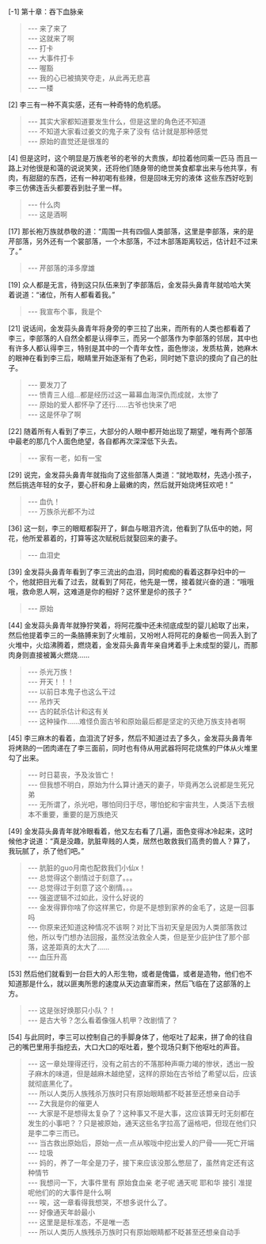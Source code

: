 
[-1] 第十章：吞下血脉亲
>--- 来了来了<br>
>--- 这就来了啊<br>
>--- 打卡<br>
>--- 大事件打卡<br>
>--- 喔豁<br>
>--- 我的心已被搞笑夺走，从此再无悲喜<br>
>--- 一楼<br>

[2] 李三有一种不真实感，还有一种奇特的危机感。
>--- 其实大家都知道要发生什么，但是这里的角色还不知道<br>
>--- 不知道大家看过姜文的鬼子来了没有 估计就是那种感觉<br>
>--- 原始的直觉还是很准的<br>

[4] 但是这时，这个明显是万族老爷的老爷的大贵族，却拉着他同乘一匹马 而且一路上对他很是和蔼的说说笑笑，还将他们随身带的绝世美食都拿出来与他共享，有肉，有甜甜的东西，还有一种初喝有些辣，但是回味无穷的液体 这些东西好吃到李三仿佛连舌头都要吞到肚子里一样。
>--- 什么肉<br>
>--- 这是酒啊<br>

[17] 那长袍万族就恭敬的道：“周围一共有四個人类部落，这里是李部落，来的是芹部落，另外还有一个裳部落，一个木部落，不过木部落距离较远，估计赶不过来了。”
>--- 芹部落的泽多摩雄<br>

[19] 众人都是无言，待到这只队伍来到了李部落后，金发蒜头鼻青年就哈哈大笑着说道：“诸位，所有人都看着我。”
>--- 我宣布个事，我是个<br>

[21] 说话间，金发蒜头鼻青年将身旁的李三拉了出来，而所有的人类也都看着了李三，李部落的人自然全都是认得李三，而另一个部落作为李部落的邻居，其中也有许多人都认得李三，特别是其中的一个青年女性，面色惨淡，发质枯黄，她麻木的眼神在看到李三后，眼睛里开始逐渐有了色彩，同时她下意识的摸向了自己的肚子。
>--- 要发刀了<br>
>--- 愤青三人组…都是经历过这一幕幕血海深仇而成就，太惨了<br>
>--- 原始的爱人都怀孕了还行……古爷也快来了吧<br>
>--- 这是怀孕了啊<br>

[22] 随着所有人看到了李三，大部分的人眼中都开始出现了期望，唯有两个部落中最老的那几个人面色绝望，各自都再次深深低下头去。
>--- 家有一老，如有一宝<br>

[29] 说完，金发蒜头鼻青年就指向了这些部落人类道：“就地取材，先选小孩子，然后挑选年轻的女子，要心肝和身上最嫩的肉，然后就开始烧烤狂欢吧！”
>--- 血仇！<br>
>--- 万族杀光都不为过<br>

[36] 这一刻，李三的眼眶都裂开了，鲜血与眼泪齐流，他看到了队伍中的她，阿花，他所爱慕着的，打算等这次赋税后就娶回来的妻子。
>--- 血泪史<br>

[39] 金发蒜头鼻青年看到了李三流出的血泪，同时痴痴的看着这群孕妇中的一个，他就把目光看了过去，就看到了阿花，他先是一愣，接着就兴奋的道：“哦哦哦，救命恩人啊，这难道是你的相好？这怀里是伱的孩子？”
>--- 原始<br>

[44] 金发蒜头鼻青年就狰狞笑着，将阿花腹中还未彻底成型的婴儿給取了出来，然后他提着李三的一条胳膊来到了火堆前，又吩咐人将阿花的身躯也一同丢入到了火堆中，火焰沸腾着，燃烧着，金发蒜头鼻青年亲自烤着手上未成型的婴儿，而那肉身则直接被篝火燃烧……
>--- 杀光万族！<br>
>--- 开天！！！<br>
>--- 以前日本鬼子也这么干过<br>
>--- 吊炸天<br>
>--- 古的弑杀估计和这有关<br>
>--- 这种操作……难怪负面古爷和原始最后都是坚定的灭绝万族支持者啊<br>

[45] 李三麻木的看着，血泪流了好多，然后不知道过去了多久，金发蒜头鼻青年将烤熟的一团肉递在了李三面前，同时也有侍从用武器将阿花烧焦的尸体从火堆里勾了出来。
>--- 时日葛丧，予及汝皆亡！<br>
>--- 但我想不明白，原始为什么算计通天的妻子，毕竟再怎么说都是生死兄弟<br>
>--- 无所谓了，杀光吧，哪怕同归于尽，哪怕蛇和宇宙共生，人类活下去根本不重要，重要的是万族绝灭<br>

[49] 金发蒜头鼻青年就冷眼看着，他又左右看了几遍，面色变得冰冷起来，这时候他才说道：“真是没趣，肮脏卑贱的人类，居然也敢救我们高贵的兽人？算了，我玩腻了，杀了他们吧。”
>--- 肮脏的guo月南也配救我们小仙x！<br>
>--- 总觉得这个剧情过于刻意了。。。<br>
>--- 总觉得过于刻意了这个剧情。。。<br>
>--- 强盗逻辑不过如此，没什么好说的<br>
>--- 金发得罪你啥了你这样黑它，你是不是想到家养的金毛了，这是一回事吗<br>
>--- 你原来还知道这种情况不该啊？对比下当初天皇是因为人类部落救过他，所以专门想办法回报，虽然没法救全人类，但是至少庇护住了那个部落，这差距真的太大了……<br>
>--- 血压升高<br>

[53] 然后他们就看到一台巨大的人形生物，或者是傀儡，或者是造物，他们也不知道那是什么，就以匪夷所思的速度从天边直窜而来，然后飞临在了这部落的上方。
>--- 这是张好焕那只小队？！<br>
>--- 是古大爷？怎么看着像强人机甲？改剧情了？<br>

[54] 与此同时，李三可以控制自己的手脚身体了，他呕吐了起来，拼了命的往自己的嘴巴里用手指挖去，大口大口的呕吐着，整个现场只剩下他呕吐的声音。
>--- 这一章处理得还行，没有之前古的不落那种声嘶力竭的惨状，透出一股子麻木的味道，但是越麻木越绝望，这样的原始在古爷给了希望以后，应该就彻底黑化了。<br>
>--- 所以人类历人族残杀万族时只有原始眼睛都不眨甚至还想亲自动手<br>
>--- Z大我是你的催更人<br>
>--- 大家是不是想得太复杂了？这种事又不是大事，这应该算无时无刻都在发生的小事吧？？只是被原始，通天这些名字拉高了逼格吧，但现在他们只是李二李三而已。<br>
>--- 当古救出原始后，原始一点一点从喉咙中挖出爱人的尸骨——死亡开端<br>
>--- 垃圾<br>
>--- 妈的，养了一年全是刀子，接下来应该没那么憋屈了，虽然肯定还有这种情节<br>
>--- 我想问一下，大事件里有
原始食血亲
老子呢
通天呢
耶和华
接引
准提呢他们的的大事件是什么啊<br>
>--- 唉，这一章看得我想哭，不想多说什么了。<br>
>--- 好像通天年龄最小<br>
>--- 这里是是标准态，不是唯一态<br>
>--- 所以人类历人族残杀万族时只有原始眼睛都不眨甚至还想亲自动手<br>

